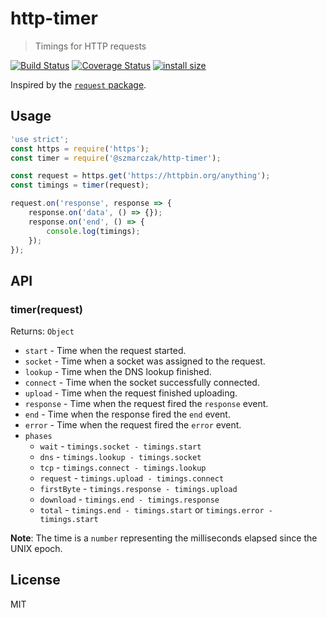 # http-timer
> Timings for HTTP requests

[![Build Status](https://travis-ci.org/szmarczak/http-timer.svg?branch=master)](https://travis-ci.org/szmarczak/http-timer)
[![Coverage Status](https://coveralls.io/repos/github/szmarczak/http-timer/badge.svg?branch=master)](https://coveralls.io/github/szmarczak/http-timer?branch=master)
[![install size](https://packagephobia.now.sh/badge?p=@szmarczak/http-timer)](https://packagephobia.now.sh/result?p=@szmarczak/http-timer)

Inspired by the [`request` package](https://github.com/request/request).

## Usage
```js
'use strict';
const https = require('https');
const timer = require('@szmarczak/http-timer');

const request = https.get('https://httpbin.org/anything');
const timings = timer(request);

request.on('response', response => {
	response.on('data', () => {}); 
	response.on('end', () => {
		console.log(timings);
	});
});

```

## API

### timer(request)

Returns: `Object`

- `start` - Time when the request started.
- `socket` - Time when a socket was assigned to the request.
- `lookup` - Time when the DNS lookup finished.
- `connect` - Time when the socket successfully connected.
- `upload` - Time when the request finished uploading.
- `response` - Time when the request fired the `response` event.
- `end` - Time when the response fired the `end` event.
- `error` - Time when the request fired the `error` event.
- `phases`
	- `wait` - `timings.socket - timings.start`
	- `dns` - `timings.lookup - timings.socket`
	- `tcp` - `timings.connect - timings.lookup`
	- `request` - `timings.upload - timings.connect`
	- `firstByte` - `timings.response - timings.upload`
	- `download` - `timings.end - timings.response`
	- `total` - `timings.end - timings.start` or `timings.error - timings.start`

**Note**: The time is a `number` representing the milliseconds elapsed since the UNIX epoch.

## License

MIT
